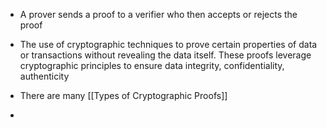 - A prover sends a proof to a verifier who then accepts or rejects the proof 

- The use of cryptographic techniques to prove certain properties of data or transactions without revealing the data itself. These proofs leverage cryptographic principles to ensure data integrity, confidentiality, authenticity 

- There are many [[Types of Cryptographic Proofs]]

- 